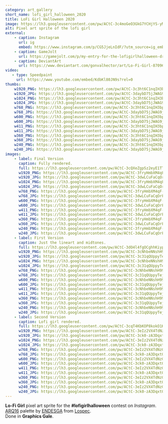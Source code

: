 ```yaml
---
category: art_gallery
short_name: lofi_girl_halloween_2020
title: LoFi Girl Halloween 2020
image: https://lh3.googleusercontent.com/pw/ACtC-3c4moGeO3GkG7YCHjYS-yMBQrB10lCfRjpnKeGgyreoxNEzECe6sV-eGAJerVkWfLU1sLeQpE7h22sm00ou6dn9_JORaERuA3Q-FV6paoL2JgTohynRG8uzTkd3OIdc55M0iKGqhyWM2-WEw0h-8hl4=w1200-h630-no?authuser=0
alt: Pixel art sprite of the lofi girl
external:
    - caption: Instagram
      url: ig
      embed: https://www.instagram.com/p/CG5JjeLnIdF/?utm_source=ig_embed&amp;utm_campaign=loading
    - caption: GameJolt
      url: https://gamejolt.com/p/my-entry-for-the-lofigirlhalloween-drawing-contest-on-instagram-ksr3maax
    - caption: DeviantArt
      url: https://www.deviantart.com/gonvalhector/art/Lo-Fi-Girl-870966134
video:
   - type: Speedpaint
     url: https://www.youtube.com/embed/KdbKl80JN9s?rel=0
thumbs:
    w1920_PNG: https://lh3.googleusercontent.com/pw/ACtC-3c3ht6C1nqIH3bp1f9Jsmn72U0QlKR8Sk6S1t1r19RoILK8bJPY-7BxWXFRr5LCRVGbBjDSyqrwga0dIaZ6M1wXpCf0piDfl0hDew30lfg1U-AtZcCfd6QXmCQnZ-S_Xn6Ya9z2-uBNwodA3a9tUvVo=w355
    w1920_JPG: https://lh3.googleusercontent.com/pw/ACtC-3daybD75jJWAG9jVl7UuCqonexkMkUrq_PFxV61KqBqh3PY-IzrPPRQHDCzG9s8FrHt8eWlfMjXniDqVHNx4NJk6jM7xcs_1xD08IYdXIS7KySqoT53QOoI6lwNK87rUsXoktFG6HcAhUhqxC4h6viX=w355
    w1024_PNG: https://lh3.googleusercontent.com/pw/ACtC-3c3ht6C1nqIH3bp1f9Jsmn72U0QlKR8Sk6S1t1r19RoILK8bJPY-7BxWXFRr5LCRVGbBjDSyqrwga0dIaZ6M1wXpCf0piDfl0hDew30lfg1U-AtZcCfd6QXmCQnZ-S_Xn6Ya9z2-uBNwodA3a9tUvVo=w284
    w1024_JPG: https://lh3.googleusercontent.com/pw/ACtC-3daybD75jJWAG9jVl7UuCqonexkMkUrq_PFxV61KqBqh3PY-IzrPPRQHDCzG9s8FrHt8eWlfMjXniDqVHNx4NJk6jM7xcs_1xD08IYdXIS7KySqoT53QOoI6lwNK87rUsXoktFG6HcAhUhqxC4h6viX=w284
    w768_PNG: https://lh3.googleusercontent.com/pw/ACtC-3c3ht6C1nqIH3bp1f9Jsmn72U0QlKR8Sk6S1t1r19RoILK8bJPY-7BxWXFRr5LCRVGbBjDSyqrwga0dIaZ6M1wXpCf0piDfl0hDew30lfg1U-AtZcCfd6QXmCQnZ-S_Xn6Ya9z2-uBNwodA3a9tUvVo=w213
    w768_JPG: https://lh3.googleusercontent.com/pw/ACtC-3daybD75jJWAG9jVl7UuCqonexkMkUrq_PFxV61KqBqh3PY-IzrPPRQHDCzG9s8FrHt8eWlfMjXniDqVHNx4NJk6jM7xcs_1xD08IYdXIS7KySqoT53QOoI6lwNK87rUsXoktFG6HcAhUhqxC4h6viX=w213
    w600_PNG: https://lh3.googleusercontent.com/pw/ACtC-3c3ht6C1nqIH3bp1f9Jsmn72U0QlKR8Sk6S1t1r19RoILK8bJPY-7BxWXFRr5LCRVGbBjDSyqrwga0dIaZ6M1wXpCf0piDfl0hDew30lfg1U-AtZcCfd6QXmCQnZ-S_Xn6Ya9z2-uBNwodA3a9tUvVo=w166
    w600_JPG: https://lh3.googleusercontent.com/pw/ACtC-3daybD75jJWAG9jVl7UuCqonexkMkUrq_PFxV61KqBqh3PY-IzrPPRQHDCzG9s8FrHt8eWlfMjXniDqVHNx4NJk6jM7xcs_1xD08IYdXIS7KySqoT53QOoI6lwNK87rUsXoktFG6HcAhUhqxC4h6viX=w166
    w411_PNG: https://lh3.googleusercontent.com/pw/ACtC-3c3ht6C1nqIH3bp1f9Jsmn72U0QlKR8Sk6S1t1r19RoILK8bJPY-7BxWXFRr5LCRVGbBjDSyqrwga0dIaZ6M1wXpCf0piDfl0hDew30lfg1U-AtZcCfd6QXmCQnZ-S_Xn6Ya9z2-uBNwodA3a9tUvVo=w114
    w411_JPG: https://lh3.googleusercontent.com/pw/ACtC-3daybD75jJWAG9jVl7UuCqonexkMkUrq_PFxV61KqBqh3PY-IzrPPRQHDCzG9s8FrHt8eWlfMjXniDqVHNx4NJk6jM7xcs_1xD08IYdXIS7KySqoT53QOoI6lwNK87rUsXoktFG6HcAhUhqxC4h6viX=w114
    w360_PNG: https://lh3.googleusercontent.com/pw/ACtC-3c3ht6C1nqIH3bp1f9Jsmn72U0QlKR8Sk6S1t1r19RoILK8bJPY-7BxWXFRr5LCRVGbBjDSyqrwga0dIaZ6M1wXpCf0piDfl0hDew30lfg1U-AtZcCfd6QXmCQnZ-S_Xn6Ya9z2-uBNwodA3a9tUvVo=w100
    w360_JPG: https://lh3.googleusercontent.com/pw/ACtC-3daybD75jJWAG9jVl7UuCqonexkMkUrq_PFxV61KqBqh3PY-IzrPPRQHDCzG9s8FrHt8eWlfMjXniDqVHNx4NJk6jM7xcs_1xD08IYdXIS7KySqoT53QOoI6lwNK87rUsXoktFG6HcAhUhqxC4h6viX=w100
    w240_PNG: https://lh3.googleusercontent.com/pw/ACtC-3c3ht6C1nqIH3bp1f9Jsmn72U0QlKR8Sk6S1t1r19RoILK8bJPY-7BxWXFRr5LCRVGbBjDSyqrwga0dIaZ6M1wXpCf0piDfl0hDew30lfg1U-AtZcCfd6QXmCQnZ-S_Xn6Ya9z2-uBNwodA3a9tUvVo=w66
    w240_JPG: https://lh3.googleusercontent.com/pw/ACtC-3daybD75jJWAG9jVl7UuCqonexkMkUrq_PFxV61KqBqh3PY-IzrPPRQHDCzG9s8FrHt8eWlfMjXniDqVHNx4NJk6jM7xcs_1xD08IYdXIS7KySqoT53QOoI6lwNK87rUsXoktFG6HcAhUhqxC4h6viX=w66
images:
    - label: Final Version
      caption: Fully rendered.
      full: https://lh3.googleusercontent.com/pw/ACtC-3cQXeZgpSz2eyE1TTdwIzKGFQWtJl9xQnz-RIbCxfpb8bQ2JU45uYGvsNju6ggrAkoMkesxF_SGC_Jd1S3C9pKQMQSFhZOEOcitQEg4ye2nyLC5W8N7SzD8BVxXgCB4rKaq9C-UB0gdnm-TmhcpMUGp=w1080
      w1920_PNG: https://lh3.googleusercontent.com/pw/ACtC-3fryHmbXM4qF-Waj34FWx9Qq34c2ZtIYKNSAwTrsJDHW3IzLZWTfyi_S7o_2kCZ-kE4JQo_L4JYxCtpsqX_7evpeOWC4l-gXdzDSJPLRlewBMAFbh4naR3mKfzCUHJYWnDIZLLfaWdpYJn70fBK-umq=w850
      w1920_JPG: https://lh3.googleusercontent.com/pw/ACtC-3dwLCuFaCqOrFjnp21zIrYMbS9jJSmNCr2aclpvfnjXQIb0sLDkB6VMv0092teuj5l0nbfTsun392xqTvbHRk_O6beEY2QTKtLzZpDaUgelnQCJdPTFY64z2ucQAa5gt9t-BQFVppKlikrBkcsLutBB=w850
      w1024_PNG: https://lh3.googleusercontent.com/pw/ACtC-3fryHmbXM4qF-Waj34FWx9Qq34c2ZtIYKNSAwTrsJDHW3IzLZWTfyi_S7o_2kCZ-kE4JQo_L4JYxCtpsqX_7evpeOWC4l-gXdzDSJPLRlewBMAFbh4naR3mKfzCUHJYWnDIZLLfaWdpYJn70fBK-umq=w711
      w1024_JPG: https://lh3.googleusercontent.com/pw/ACtC-3dwLCuFaCqOrFjnp21zIrYMbS9jJSmNCr2aclpvfnjXQIb0sLDkB6VMv0092teuj5l0nbfTsun392xqTvbHRk_O6beEY2QTKtLzZpDaUgelnQCJdPTFY64z2ucQAa5gt9t-BQFVppKlikrBkcsLutBB=w711
      w768_PNG: https://lh3.googleusercontent.com/pw/ACtC-3fryHmbXM4qF-Waj34FWx9Qq34c2ZtIYKNSAwTrsJDHW3IzLZWTfyi_S7o_2kCZ-kE4JQo_L4JYxCtpsqX_7evpeOWC4l-gXdzDSJPLRlewBMAFbh4naR3mKfzCUHJYWnDIZLLfaWdpYJn70fBK-umq=w533
      w768_JPG: https://lh3.googleusercontent.com/pw/ACtC-3dwLCuFaCqOrFjnp21zIrYMbS9jJSmNCr2aclpvfnjXQIb0sLDkB6VMv0092teuj5l0nbfTsun392xqTvbHRk_O6beEY2QTKtLzZpDaUgelnQCJdPTFY64z2ucQAa5gt9t-BQFVppKlikrBkcsLutBB=w533
      w600_PNG: https://lh3.googleusercontent.com/pw/ACtC-3fryHmbXM4qF-Waj34FWx9Qq34c2ZtIYKNSAwTrsJDHW3IzLZWTfyi_S7o_2kCZ-kE4JQo_L4JYxCtpsqX_7evpeOWC4l-gXdzDSJPLRlewBMAFbh4naR3mKfzCUHJYWnDIZLLfaWdpYJn70fBK-umq=w416
      w600_JPG: https://lh3.googleusercontent.com/pw/ACtC-3dwLCuFaCqOrFjnp21zIrYMbS9jJSmNCr2aclpvfnjXQIb0sLDkB6VMv0092teuj5l0nbfTsun392xqTvbHRk_O6beEY2QTKtLzZpDaUgelnQCJdPTFY64z2ucQAa5gt9t-BQFVppKlikrBkcsLutBB=w416
      w411_PNG: https://lh3.googleusercontent.com/pw/ACtC-3fryHmbXM4qF-Waj34FWx9Qq34c2ZtIYKNSAwTrsJDHW3IzLZWTfyi_S7o_2kCZ-kE4JQo_L4JYxCtpsqX_7evpeOWC4l-gXdzDSJPLRlewBMAFbh4naR3mKfzCUHJYWnDIZLLfaWdpYJn70fBK-umq=w285
      w411_JPG: https://lh3.googleusercontent.com/pw/ACtC-3dwLCuFaCqOrFjnp21zIrYMbS9jJSmNCr2aclpvfnjXQIb0sLDkB6VMv0092teuj5l0nbfTsun392xqTvbHRk_O6beEY2QTKtLzZpDaUgelnQCJdPTFY64z2ucQAa5gt9t-BQFVppKlikrBkcsLutBB=w285
      w360_PNG: https://lh3.googleusercontent.com/pw/ACtC-3fryHmbXM4qF-Waj34FWx9Qq34c2ZtIYKNSAwTrsJDHW3IzLZWTfyi_S7o_2kCZ-kE4JQo_L4JYxCtpsqX_7evpeOWC4l-gXdzDSJPLRlewBMAFbh4naR3mKfzCUHJYWnDIZLLfaWdpYJn70fBK-umq=w250
      w360_JPG: https://lh3.googleusercontent.com/pw/ACtC-3dwLCuFaCqOrFjnp21zIrYMbS9jJSmNCr2aclpvfnjXQIb0sLDkB6VMv0092teuj5l0nbfTsun392xqTvbHRk_O6beEY2QTKtLzZpDaUgelnQCJdPTFY64z2ucQAa5gt9t-BQFVppKlikrBkcsLutBB=w250
      w240_PNG: https://lh3.googleusercontent.com/pw/ACtC-3fryHmbXM4qF-Waj34FWx9Qq34c2ZtIYKNSAwTrsJDHW3IzLZWTfyi_S7o_2kCZ-kE4JQo_L4JYxCtpsqX_7evpeOWC4l-gXdzDSJPLRlewBMAFbh4naR3mKfzCUHJYWnDIZLLfaWdpYJn70fBK-umq=w166
      w240_JPG: https://lh3.googleusercontent.com/pw/ACtC-3dwLCuFaCqOrFjnp21zIrYMbS9jJSmNCr2aclpvfnjXQIb0sLDkB6VMv0092teuj5l0nbfTsun392xqTvbHRk_O6beEY2QTKtLzZpDaUgelnQCJdPTFY64z2ucQAa5gt9t-BQFVppKlikrBkcsLutBB=w166
    - label: First Version
      caption: Just the lineart and midtones.
      full: https://lh3.googleusercontent.com/pw/ACtC-3dO4l4fgOCghhKiypqtVuV7547FcApIoq1EYuHo94vPyPGPI7b7nK4ZboHtj60TnhnfQpfTWmnH80eh86ytAgYWwiPs5dA4n0Mi3pvv5eQK8G6VFeukv0FE4rfZlbckgaMwH7au-EDxORfDmSkQTEyx=w1080
      w1920_PNG: https://lh3.googleusercontent.com/pw/ACtC-3cNhbeNNshH99EryNzkmzGCSYS0KK8bp9LjLn6p6yybLJ1VM9TADD3kX4sg1qd7jZZ63K-XNn-ZH_KMD_VRx4iC5C6YC_dsfLjUCnlkOKQRvG9QR5Soei-zoGGTdBVw4OzTHXx_du5ezCee3Y9SwURV=w850
      w1920_JPG: https://lh3.googleusercontent.com/pw/ACtC-3c31qQUppyTejz3GTKRCHWQfT3_WDIo7AIYA-aOsgpe-V2A--7nUWrauqK2yXx1mz3N6qlQZcvlVeIZMsXYyD_64jXdiwDlt0Q5MDWWooCtGvmvyajrCvZNzhIN1uloD3wXHTWBU4vXELJYG8zWJBGT=w850
      w1024_PNG: https://lh3.googleusercontent.com/pw/ACtC-3cNhbeNNshH99EryNzkmzGCSYS0KK8bp9LjLn6p6yybLJ1VM9TADD3kX4sg1qd7jZZ63K-XNn-ZH_KMD_VRx4iC5C6YC_dsfLjUCnlkOKQRvG9QR5Soei-zoGGTdBVw4OzTHXx_du5ezCee3Y9SwURV=w711
      w1024_JPG: https://lh3.googleusercontent.com/pw/ACtC-3c31qQUppyTejz3GTKRCHWQfT3_WDIo7AIYA-aOsgpe-V2A--7nUWrauqK2yXx1mz3N6qlQZcvlVeIZMsXYyD_64jXdiwDlt0Q5MDWWooCtGvmvyajrCvZNzhIN1uloD3wXHTWBU4vXELJYG8zWJBGT=w711
      w768_PNG: https://lh3.googleusercontent.com/pw/ACtC-3cNhbeNNshH99EryNzkmzGCSYS0KK8bp9LjLn6p6yybLJ1VM9TADD3kX4sg1qd7jZZ63K-XNn-ZH_KMD_VRx4iC5C6YC_dsfLjUCnlkOKQRvG9QR5Soei-zoGGTdBVw4OzTHXx_du5ezCee3Y9SwURV=w533
      w768_JPG: https://lh3.googleusercontent.com/pw/ACtC-3c31qQUppyTejz3GTKRCHWQfT3_WDIo7AIYA-aOsgpe-V2A--7nUWrauqK2yXx1mz3N6qlQZcvlVeIZMsXYyD_64jXdiwDlt0Q5MDWWooCtGvmvyajrCvZNzhIN1uloD3wXHTWBU4vXELJYG8zWJBGT=w533
      w600_PNG: https://lh3.googleusercontent.com/pw/ACtC-3cNhbeNNshH99EryNzkmzGCSYS0KK8bp9LjLn6p6yybLJ1VM9TADD3kX4sg1qd7jZZ63K-XNn-ZH_KMD_VRx4iC5C6YC_dsfLjUCnlkOKQRvG9QR5Soei-zoGGTdBVw4OzTHXx_du5ezCee3Y9SwURV=w416
      w600_JPG: https://lh3.googleusercontent.com/pw/ACtC-3c31qQUppyTejz3GTKRCHWQfT3_WDIo7AIYA-aOsgpe-V2A--7nUWrauqK2yXx1mz3N6qlQZcvlVeIZMsXYyD_64jXdiwDlt0Q5MDWWooCtGvmvyajrCvZNzhIN1uloD3wXHTWBU4vXELJYG8zWJBGT=w416
      w411_PNG: https://lh3.googleusercontent.com/pw/ACtC-3cNhbeNNshH99EryNzkmzGCSYS0KK8bp9LjLn6p6yybLJ1VM9TADD3kX4sg1qd7jZZ63K-XNn-ZH_KMD_VRx4iC5C6YC_dsfLjUCnlkOKQRvG9QR5Soei-zoGGTdBVw4OzTHXx_du5ezCee3Y9SwURV=w285
      w411_JPG: https://lh3.googleusercontent.com/pw/ACtC-3c31qQUppyTejz3GTKRCHWQfT3_WDIo7AIYA-aOsgpe-V2A--7nUWrauqK2yXx1mz3N6qlQZcvlVeIZMsXYyD_64jXdiwDlt0Q5MDWWooCtGvmvyajrCvZNzhIN1uloD3wXHTWBU4vXELJYG8zWJBGT=w285
      w360_PNG: https://lh3.googleusercontent.com/pw/ACtC-3cNhbeNNshH99EryNzkmzGCSYS0KK8bp9LjLn6p6yybLJ1VM9TADD3kX4sg1qd7jZZ63K-XNn-ZH_KMD_VRx4iC5C6YC_dsfLjUCnlkOKQRvG9QR5Soei-zoGGTdBVw4OzTHXx_du5ezCee3Y9SwURV=w250
      w360_JPG: https://lh3.googleusercontent.com/pw/ACtC-3c31qQUppyTejz3GTKRCHWQfT3_WDIo7AIYA-aOsgpe-V2A--7nUWrauqK2yXx1mz3N6qlQZcvlVeIZMsXYyD_64jXdiwDlt0Q5MDWWooCtGvmvyajrCvZNzhIN1uloD3wXHTWBU4vXELJYG8zWJBGT=w250
      w240_PNG: https://lh3.googleusercontent.com/pw/ACtC-3cNhbeNNshH99EryNzkmzGCSYS0KK8bp9LjLn6p6yybLJ1VM9TADD3kX4sg1qd7jZZ63K-XNn-ZH_KMD_VRx4iC5C6YC_dsfLjUCnlkOKQRvG9QR5Soei-zoGGTdBVw4OzTHXx_du5ezCee3Y9SwURV=w166
      w240_JPG: https://lh3.googleusercontent.com/pw/ACtC-3c31qQUppyTejz3GTKRCHWQfT3_WDIo7AIYA-aOsgpe-V2A--7nUWrauqK2yXx1mz3N6qlQZcvlVeIZMsXYyD_64jXdiwDlt0Q5MDWWooCtGvmvyajrCvZNzhIN1uloD3wXHTWBU4vXELJYG8zWJBGT=w166
    - label: Second Version
      caption: Lofi girl rendered.
      full: https://lh3.googleusercontent.com/pw/ACtC-3cqT4KbKOP8kokO1KhizWyxN9bJll0AonUdDFj9iyObfebBuXBMF6MdGF5uJX5Jfnb3FA_D5BNiB-v9SU6e7SKILIHE61r3zamnyanrda4hOlhWHWSlECEbaX-W9nimVEte8wpemBSCmOwex5XrzLA7=w1080
      w1920_PNG: https://lh3.googleusercontent.com/pw/ACtC-3eIz2VX4TdNzGZIDEbqRi9Rah-mUERS-tkAJPKrxM0Fi1W1hWP0qpehCgf0TjhE0EZBBDac5soTvqq22yDv6-uphxpVtc2RUTakKHnufujujWhki4tATSafRtexa8MAE68o0dTuXzbaZ8LVudIEcIdx=w850
      w1920_JPG: https://lh3.googleusercontent.com/pw/ACtC-3ck0-zA3DqxtQgX9MUSFYIKYX-7UwOM4hsHjvYQ2oEwGrR_Pbl8nRjySMnMk4U-co15M9-VKUtbAFuUQsFvX1wzsOb1m2OkahfpbvDCbZChlEj1MH52rV52BFwJ9NEpwUy7fNKJH-Mrw97bLVPM3jTU=w850
      w1024_PNG: https://lh3.googleusercontent.com/pw/ACtC-3eIz2VX4TdNzGZIDEbqRi9Rah-mUERS-tkAJPKrxM0Fi1W1hWP0qpehCgf0TjhE0EZBBDac5soTvqq22yDv6-uphxpVtc2RUTakKHnufujujWhki4tATSafRtexa8MAE68o0dTuXzbaZ8LVudIEcIdx=w711
      w1024_JPG: https://lh3.googleusercontent.com/pw/ACtC-3ck0-zA3DqxtQgX9MUSFYIKYX-7UwOM4hsHjvYQ2oEwGrR_Pbl8nRjySMnMk4U-co15M9-VKUtbAFuUQsFvX1wzsOb1m2OkahfpbvDCbZChlEj1MH52rV52BFwJ9NEpwUy7fNKJH-Mrw97bLVPM3jTU=w711
      w768_PNG: https://lh3.googleusercontent.com/pw/ACtC-3eIz2VX4TdNzGZIDEbqRi9Rah-mUERS-tkAJPKrxM0Fi1W1hWP0qpehCgf0TjhE0EZBBDac5soTvqq22yDv6-uphxpVtc2RUTakKHnufujujWhki4tATSafRtexa8MAE68o0dTuXzbaZ8LVudIEcIdx=w533
      w768_JPG: https://lh3.googleusercontent.com/pw/ACtC-3ck0-zA3DqxtQgX9MUSFYIKYX-7UwOM4hsHjvYQ2oEwGrR_Pbl8nRjySMnMk4U-co15M9-VKUtbAFuUQsFvX1wzsOb1m2OkahfpbvDCbZChlEj1MH52rV52BFwJ9NEpwUy7fNKJH-Mrw97bLVPM3jTU=w533
      w600_PNG: https://lh3.googleusercontent.com/pw/ACtC-3eIz2VX4TdNzGZIDEbqRi9Rah-mUERS-tkAJPKrxM0Fi1W1hWP0qpehCgf0TjhE0EZBBDac5soTvqq22yDv6-uphxpVtc2RUTakKHnufujujWhki4tATSafRtexa8MAE68o0dTuXzbaZ8LVudIEcIdx=w416
      w600_JPG: https://lh3.googleusercontent.com/pw/ACtC-3ck0-zA3DqxtQgX9MUSFYIKYX-7UwOM4hsHjvYQ2oEwGrR_Pbl8nRjySMnMk4U-co15M9-VKUtbAFuUQsFvX1wzsOb1m2OkahfpbvDCbZChlEj1MH52rV52BFwJ9NEpwUy7fNKJH-Mrw97bLVPM3jTU=w416
      w411_PNG: https://lh3.googleusercontent.com/pw/ACtC-3eIz2VX4TdNzGZIDEbqRi9Rah-mUERS-tkAJPKrxM0Fi1W1hWP0qpehCgf0TjhE0EZBBDac5soTvqq22yDv6-uphxpVtc2RUTakKHnufujujWhki4tATSafRtexa8MAE68o0dTuXzbaZ8LVudIEcIdx=w285
      w411_JPG: https://lh3.googleusercontent.com/pw/ACtC-3ck0-zA3DqxtQgX9MUSFYIKYX-7UwOM4hsHjvYQ2oEwGrR_Pbl8nRjySMnMk4U-co15M9-VKUtbAFuUQsFvX1wzsOb1m2OkahfpbvDCbZChlEj1MH52rV52BFwJ9NEpwUy7fNKJH-Mrw97bLVPM3jTU=w285
      w360_PNG: https://lh3.googleusercontent.com/pw/ACtC-3eIz2VX4TdNzGZIDEbqRi9Rah-mUERS-tkAJPKrxM0Fi1W1hWP0qpehCgf0TjhE0EZBBDac5soTvqq22yDv6-uphxpVtc2RUTakKHnufujujWhki4tATSafRtexa8MAE68o0dTuXzbaZ8LVudIEcIdx=w250
      w360_JPG: https://lh3.googleusercontent.com/pw/ACtC-3ck0-zA3DqxtQgX9MUSFYIKYX-7UwOM4hsHjvYQ2oEwGrR_Pbl8nRjySMnMk4U-co15M9-VKUtbAFuUQsFvX1wzsOb1m2OkahfpbvDCbZChlEj1MH52rV52BFwJ9NEpwUy7fNKJH-Mrw97bLVPM3jTU=w250
      w240_PNG: https://lh3.googleusercontent.com/pw/ACtC-3eIz2VX4TdNzGZIDEbqRi9Rah-mUERS-tkAJPKrxM0Fi1W1hWP0qpehCgf0TjhE0EZBBDac5soTvqq22yDv6-uphxpVtc2RUTakKHnufujujWhki4tATSafRtexa8MAE68o0dTuXzbaZ8LVudIEcIdx=w166
      w240_JPG: https://lh3.googleusercontent.com/pw/ACtC-3ck0-zA3DqxtQgX9MUSFYIKYX-7UwOM4hsHjvYQ2oEwGrR_Pbl8nRjySMnMk4U-co15M9-VKUtbAFuUQsFvX1wzsOb1m2OkahfpbvDCbZChlEj1MH52rV52BFwJ9NEpwUy7fNKJH-Mrw97bLVPM3jTU=w166
---
```


**Lo-Fi Girl** pixel art sprite for the **#lofigirlhalloween** contest on *Instagram*.
[ARQ16](https://lospec.com/palette-list/arq16) palette by [ENDESGA](https://lospec.com/endesga) from [Lospec](https://lospec.com/).  
Done in **Graphics Gale**.
